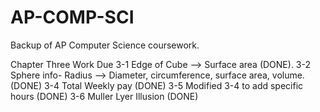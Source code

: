 AP-COMP-SCI
===========
Backup of AP Computer Science coursework.

Chapter Three Work Due
3-1 Edge of Cube --> Surface area (DONE).
3-2 Sphere info- Radius --> Diameter, circumference, surface area, volume. (DONE)
3-4 Total Weekly pay (DONE)
3-5 Modified 3-4 to add specific hours (DONE)
3-6 Muller Lyer Illusion (DONE)
